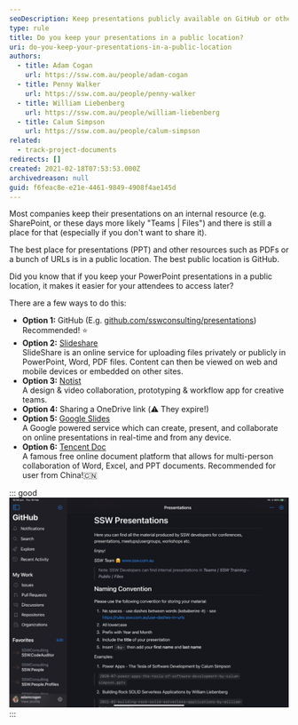 ```yaml
---
seoDescription: Keep presentations publicly available on GitHub or other platforms to facilitate easy access and collaboration.
type: rule
title: Do you keep your presentations in a public location?
uri: do-you-keep-your-presentations-in-a-public-location
authors:
  - title: Adam Cogan
    url: https://ssw.com.au/people/adam-cogan
  - title: Penny Walker
    url: https://ssw.com.au/people/penny-walker
  - title: William Liebenberg
    url: https://ssw.com.au/people/william-liebenberg
  - title: Calum Simpson
    url: https://ssw.com.au/people/calum-simpson
related:
  - track-project-documents
redirects: []
created: 2021-02-18T07:53:53.000Z
archivedreason: null
guid: f6feac8e-e21e-4461-9849-4908f4ae145d
---
```


Most companies keep their presentations on an internal resource (e.g. SharePoint, or these days more likely "Teams | Files") and there is still a place for that (especially if you don't want to share it).

The best place for presentations (PPT) and other resources such as PDFs or a bunch of URLs is in a public location. The best public location is GitHub.

Did you know that if you keep your PowerPoint presentations in a public location, it makes it easier for your attendees to access later?

<!--endintro-->

There are a few ways to do this:

- **Option 1:** GitHub (E.g. [github.com/sswconsulting/presentations](https://github.com/sswconsulting/presentations)) Recommended! ⭐️
- **Option 2:** [Slideshare](http://slideshare.net/)  
  SlideShare is an online service for uploading files privately or publicly in PowerPoint, Word, PDF files. Content can then be viewed on web and mobile devices or embedded on other sites.
- **Option 3:** [Notist](https://noti.st/)  
  A design & video collaboration, prototyping & workflow app for creative teams.
- **Option 4:** Sharing a OneDrive link (⚠️ They expire!)
- **Option 5:** [Google Slides](https://www.google.com/slides/about/)  
  A Google powered service which can create, present, and collaborate on online presentations in real-time and from any device.
- **Option 6:** [Tencent Doc](https://docs.qq.com/home/product#ppt)  
  A famous free online document platform that allows for multi-person collaboration of Word, Excel, and PPT documents. Recommended for user from China️!🇨🇳

::: good
![Figure: Good example - Storing your presentations on GitHub](github-presentation.jpg)
:::
